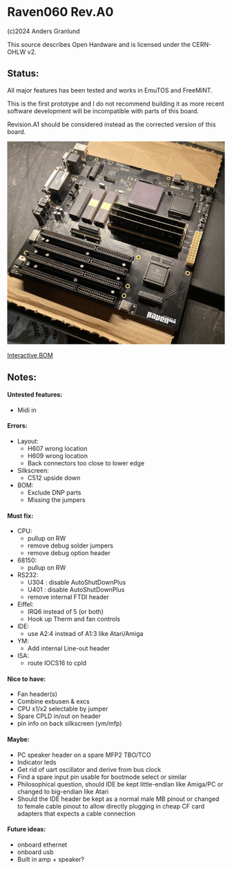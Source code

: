 # Raven060 Rev.A0

(c)2024 Anders Granlund

This source describes Open Hardware and is licensed under the CERN-OHLW v2.



## Status:
All major features has been tested and works in EmuTOS and FreeMiNT.

This is the first prototype and I do not recommend building it as more recent software development will be incompatible with parts of this board.

Revision.A1 should be considered instead as the corrected version of this board.

![Alt text](images/raven_a0.jpg?raw=true "")



[Interactive BOM](https://htmlpreview.github.io/?https://github.com/agranlund/raven/blob/main/hw/raven/a0/production/raven-a0_ibom.html)


## Notes:

#### Untested features:
- Midi in

#### Errors:
- Layout:
	- H607 wrong location
	- H609 wrong location
    - Back connectors too close to lower edge
- Silkscreen:
	- C512 upside down
- BOM:
	- Exclude DNP parts
	- Missing the jumpers

#### Must fix:
- CPU:
	- pullup on RW
	- remove debug solder jumpers
    - remove debug option header
- 68150:
	- pullup on RW
- RS232:
	- U304 : disable AutoShutDownPlus
	- U401 : disable AutoShutDownPlus
	- remove internal FTDI header
- Eiffel:
	- IRQ6 instead of 5 (or both)
	- Hook up Therm and fan controls
- IDE:
	- use A2:4 instead of A1:3 like Atari/Amiga
- YM:
	- Add internal Line-out header
- ISA:
	- route IOCS16 to cpld


#### Nice to have:
- Fan header(s)
- Combine exbusen & excs
- CPU x1/x2 selectable by jumper
- Spare CPLD in/out on header
- pin info on back silkscreen (ym/mfp)

#### Maybe:
- PC speaker header on a spare MFP2 TBO/TCO
- Indicator leds
- Get rid of uart oscillator and derive from bus clock
- Find a spare input pin usable for bootmode select or similar
- Philosophical question, should IDE be kept little-endian like Amiga/PC or changed to big-endian like Atari
- Should the IDE header be kept as a normal male MB pinout or changed to female cable pinout to allow directly plugging in cheap CF card adapters that expects a cable connection

#### Future ideas:
- onboard ethernet
- onboard usb
- Built in amp + speaker?

